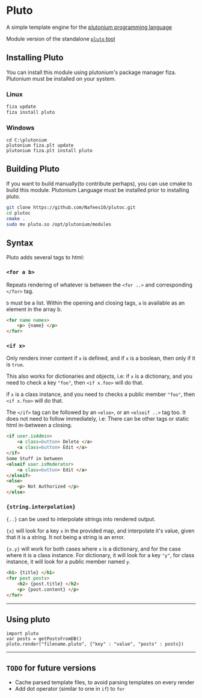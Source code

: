 # Pluto

A simple template engine for the
[plutonium programming language](https://github.com/shehryar49/plutonium-lang)

Module version of the standalone
[`pluto` tool](https://github.com/Nafees10/pluto)
## Installing Pluto
You can install this module using plutonium's package manager fiza. Plutonium must be installed on your system.
### Linux
```bash
fiza update
fiza install pluto
```
### Windows
```
cd C:\plutonium
plutonium fiza.plt update
plutonium fiza.plt install pluto
```
## Building Pluto
If you want to build manually(to contribute perhaps), you can use cmake to build this module.
Plutonium Language must be installed prior to installing pluto.

```bash
git clone https://github.com/Nafees10/plutoc.git
cd plutoc
cmake .
sudo mv pluto.so /opt/plutonium/modules
```

## Syntax

Pluto adds several tags to html:

### `<for a b>`

Repeats rendering of whatever is between the `<for ..>` and corresponding
`</for>` tag.

`b` must be a list. Within the opening and closing tags, `a` is available as
an element in the array b.

```html
<for name names>
	<p> {name} </p>
</for>
```

### `<if x>`

Only renders inner content if `x` is defined, and if `x` is a boolean, then only
if it is `true`.

This also works for dictionaries and objects, i.e: if `x` is a dictionary, and
you need to check a key `"foo"`, then `<if x.foo>` will do that.

if `x` is a class instance, and you need to checks a public member `"foo"`, then
`<if x.foo>` will do that.

The `</if>` tag can be followed by an `<else>`, or an `<elseif ..>` tag too.
It does not need to follow immediately, i.e: There can be other tags or static
html in-between a closing.

```html
<if user.isAdmin>
	<a class=button> Delete </a>
	<a class=button> Edit </a>
</if>
Some Stuff in between
<elseif user.isModerator>
	<a class=button> Edit </a>
</elseif>
<else>
	<p> Not Authorized </p>
</else>
```

### `{string.interpolation}`

`{..}` can be used to interpolate strings into rendered output.

`{x}` will look for a key `x` in the provided map, and interpolate it's value,
given that it is a string. It not being a string is an error.

`{x.y}` will work for both cases where `x` is a dictionary, and for the case
where it is a class instance. For dictionary, it will look for a key `"y"`, for
class instance, it will look for a public member named `y`.

```html
<h1> {title} </h1>
<for post posts>
	<h2> {post.title} </h2>
	<p> {post.content} </p>
</for>
```

---

## Using pluto

```plutonium
import pluto
var posts = getPostsFromDB()
pluto.render("filename.pluto", {"key" : "value", "posts" : posts})
```

---

## `TODO` for future versions

* Cache parsed template files, to avoid parsing templates on every render
* Add dot operator (similar to one in `if`) to `for`

